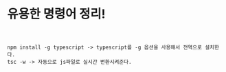# 유용한 명령어 정리!

<br />

```
npm install -g typescript -> typescript를 -g 옵션을 사용해서 전역으로 설치한다.
tsc -w -> 자동으로 js파일로 실시간 변환시켜준다.
```
